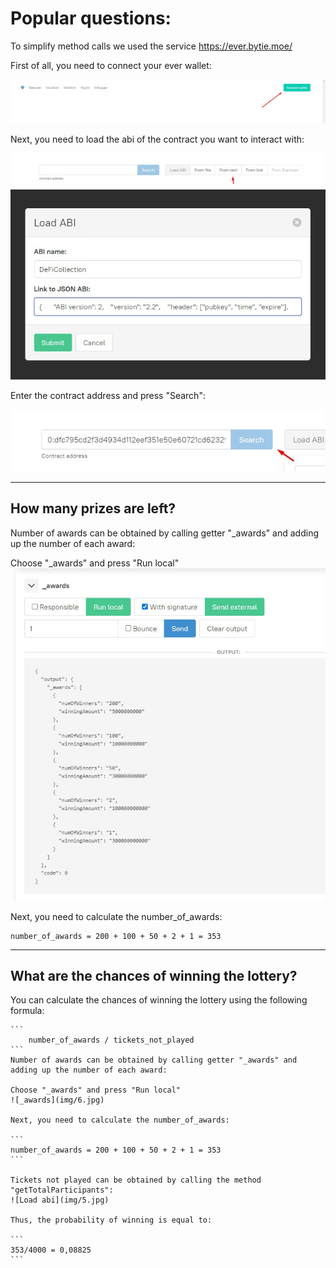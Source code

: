 <h1>Popular questions:</h1>

To simplify method calls we used the service https://ever.bytie.moe/

First of all, you need to connect your ever wallet:

![Wallet connect](img/1.jpg)

Next, you need to load the abi of the contract you want to interact with:

![Load abi](img/2.jpg)
![Paste abi](img/3.jpg)

Enter the contract address and press "Search":

![Enter the contract address](img/4.jpg)

---

<h2>How many prizes are left?</h2>

Number of awards can be obtained by calling getter "_awards" and adding up the number of each award:

Choose "_awards" and press "Run local"
![_awards](img/6.jpg)

Next, you need to calculate the number_of_awards:

```
number_of_awards = 200 + 100 + 50 + 2 + 1 = 353
```

---

<h2>What are the chances of winning the lottery?</h2>
    You can calculate the chances of winning the lottery using the following formula:

    ```
        number_of_awards / tickets_not_played
    ```
    Number of awards can be obtained by calling getter "_awards" and adding up the number of each award:

    Choose "_awards" and press "Run local"
    ![_awards](img/6.jpg)

    Next, you need to calculate the number_of_awards:

    ```
    number_of_awards = 200 + 100 + 50 + 2 + 1 = 353
    ```

    Tickets not played can be obtained by calling the method "getTotalParticipants":
    ![Load abi](img/5.jpg)

    Thus, the probability of winning is equal to: 
    
    ```
    353/4000 = 0,08825
    ```